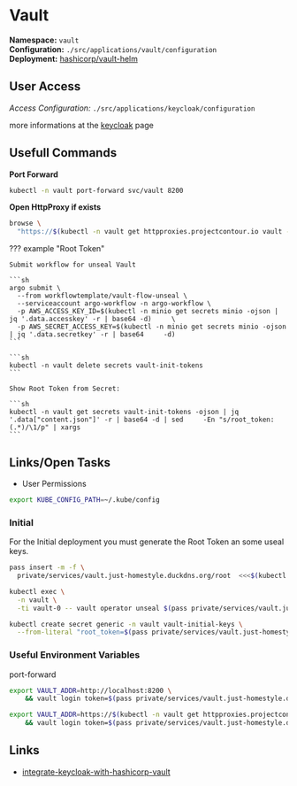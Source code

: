 # Vault

**Namespace:** `vault`  
**Configuration:** `./src/applications/vault/configuration`  
**Deployment:** [hashicorp/vault-helm](https://github.com/hashicorp/vault-helm)

## User Access

*Access Configuration:* `./src/applications/keycloak/configuration`

more informations at the [keycloak](/services/keycloak/) page


## Usefull Commands

**Port Forward**
<!--port-forward-start-->
```sh
kubectl -n vault port-forward svc/vault 8200
```
<!--port-forward-end-->

**Open HttpProxy if exists**
<!--httpproxies-start-->
```sh
browse \
  "https://$(kubectl -n vault get httpproxies.projectcontour.io vault -ojson | jq '.spec.virtualhost.fqdn' -r)"
```
<!--httpproxies-end-->




??? example "Root Token"
    
    Submit workflow for unseal Vault

    ```sh
    argo submit \
      --from workflowtemplate/vault-flow-unseal \
      --serviceaccount argo-workflow -n argo-workflow \
      -p AWS_ACCESS_KEY_ID=$(kubectl -n minio get secrets minio -ojson | jq '.data.accesskey' -r | base64 -d)     \
      -p AWS_SECRET_ACCESS_KEY=$(kubectl -n minio get secrets minio -ojson | jq '.data.secretkey' -r | base64     -d)
    ```

    ```sh
    kubectl -n vault delete secrets vault-init-tokens
    ```

    Show Root Token from Secret:

    ```sh
    kubectl -n vault get secrets vault-init-tokens -ojson | jq '.data["content.json"]' -r | base64 -d | sed     -En "s/root_token: (.*)/\1/p" | xargs 
    ```


## Links/Open Tasks

* User Permissions


```sh
export KUBE_CONFIG_PATH=~/.kube/config

```



### Initial

For the Initial deployment you must generate the Root Token an some useal keys.


<!--vault-init-start-->
```sh
pass insert -m -f \
  private/services/vault.just-homestyle.duckdns.org/root  <<<$(kubectl exec -n vault -ti vault-0 -- vault operator init -format=json)
```

```sh
kubectl exec \
  -n vault \
  -ti vault-0 -- vault operator unseal $(pass private/services/vault.just-homestyle.duckdns.org/root | jq '.unseal_keys_b64[0]' -r)
```

```sh
kubectl create secret generic -n vault vault-initial-keys \
  --from-literal "root_token=$(pass private/services/vault.just-homestyle.duckdns.org/root | jq '.root_token' -r)"
```
<!--vault-init-end-->

### Useful Environment Variables

port-forward

<!--env-vars-port-forward-start-->
```sh
export VAULT_ADDR=http://localhost:8200 \
    && vault login token=$(pass private/services/vault.just-homestyle.duckdns.org/root | jq '.root_token' -r)
```
<!--env-vars-port-forward-end-->

<!--env-vars-start-->
```sh
export VAULT_ADDR=https://$(kubectl -n vault get httpproxies.projectcontour.io vault -ojson  | jq '.spec.virtualhost.fqdn'  -r) \
    && vault login token=$(pass private/services/vault.just-homestyle.duckdns.org/root | jq '.root_token' -r)
```
<!--env-vars-end-->

## Links

* [integrate-keycloak-with-hashicorp-vault](https://faun.pub/integrate-keycloak-with-hashicorp-vault-5264a873dd2f)